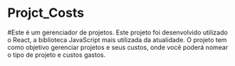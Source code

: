 # Projct_Costs
#Este é um gerenciador de projetos.
Este projeto foi desenvolvido utilizado o React, a biblioteca JavaScript mais utilizada da atualidade.
O projeto tem como objetivo gerenciar projetos e seus custos, onde você poderá nomear o tipo de projeto e custos gastos.

